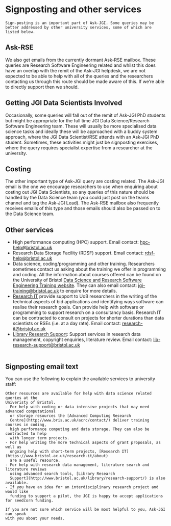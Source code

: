 # Signposting and other services

```{note}
Sign-posting is an important part of Ask-JGI. Some queries may be
better addressed by other university services, some of which are listed below.
```

## Ask-RSE

We also get emails from the currently dormant Ask-RSE mailbox. These queries are Research Software Engineering related and whilst this does have an overlap with the remit of the Ask-JGI helpdesk, we are not expected to be able to help with all of the queries and the researchers contacting us through this route should be made aware of this. If we’re able to directly support then we should.

## Getting JGI Data Scientists Involved

Occasionally, some queries will fall out of the remit of Ask-JGI PhD students but might be appropriate for the full time JGI Data Science/Research Software Engineering team. These will usually be more specialised data science tasks and ideally these will be approached with a buddy system approach, where the JGI Data Scientist/RSE attends with an Ask-JGI PhD student. Sometimes, these activities might just be signposting exercises, where the query requires specialist expertise from a researcher at the university. 

## Costing

The other important type of Ask-JGI query are costing related. The Ask-JGI email is the one we encourage researchers to use when enquiring about costing out JGI Data Scientists, so any queries of this nature should be handled by the Data Science team (you could just post on the teams channel and tag the Ask-JGI Lead). The Ask-RSE mailbox also frequently receives emails of this type and those emails should also be passed on to the Data Science team.

## Other services

- High performance computing (HPC) support. Email contact: hpc-help@bristol.ac.uk</br>
- Research Data Storage Facility (RDSF) support. Email contact: rdsf-help@bristol.ac.uk</br>
- Data science, coding/programming and other training. Researchers sometimes contact us asking about the training we offer in programming and coding. All the information about courses offered can be found on the University of Bristol [Data Science and Research Software Engineering Training website](https://bristol-training.github.io/). They can also email contact: jgi-training@bristol.ac.uk to enquire for more details.
- [Research IT](https://www.bristol.ac.uk/research-it/about) provide
  support to UoB researchers in the writing of the technical aspects
  of bid applications and identifying ways software can realise their
  research goals. Can provide help with software or programming to
  support research on a consultancy basis. Research IT can be
  contracted to consult on projects for shorter durations than data scientists or RSEs (i.e. at a day rate). 
  Email contact: research-it@bristol.ac.uk</br>
- [Library Research Support](http://www.bristol.ac.uk/library/research-support/):
  Support services in research data management, copyright enquiries,
  literature review. Email contact: lib-research-support@bristol.ac.uk</br></br>


## Signposting email text

You can use the following to explain the available services to university staff:

```Text
Other resources are available for help with data science related queries at the 
Univeristy of Bristol.
- For help with coding or data intensive projects that may need advanced computational
  or storage resources the [Advanced Computing Research
  Centre](http://www.bris.ac.uk/acrc/contact/) deliver training courses in coding, 
  high performance computing and data storage. They can also be contracted to help 
  with longer term projects.
- For help writing the more technical aspects of grant proposals, as well as
  ongoing help with short-term projects, [Research IT](https://www.bristol.ac.uk/research-it/about) 
  are a useful resource.
- For help with research data management, literature search and literature reviews
  using advanced search tools, [Library Research
  Support](http://www.bristol.ac.uk/library/research-support/) is also available.
- If you have an idea for an interdisciplinary research project and would like
  funding to support a pilot, the JGI is happy to accept applications for seedcorn funding.
  
If you are not sure which service will be most helpful to you, Ask-JGI can speak 
with you about your needs.
```

